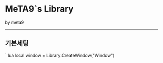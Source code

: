 <!-- Heading -->
# MeTA9`s Library
by meta9
___
## 기본세팅
``lua
local window = Library:CreateWindow("Window")
